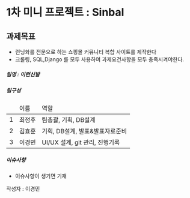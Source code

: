 <h1>1차 미니 프로젝트 : Sinbal</h1>
<h2>과제목표</h2>
<ul>
  <li>런닝화를 전문으로 하는 쇼핑몰 커뮤니티 복합 사이트를 제작한다</li>
  <li>크롤링, SQL,Django 를 모두 사용하여 과제요건사항을 모두 충족시켜야한다.</li>
</ul>

<h5>팀명 : 이런신발 </h5>
<h5>팀구성</h5>
<table>
  <thead>
    <tr>
      <td></td>
      <td>이름</td>
      <td>역할</td>
    </tr>
  </thead>
  <tbody>
     <tr>
      <td>1</td>
      <td>최정후</td>
      <td>팀총괄, 기획, DB설계</td>
    </tr>
     <tr>
      <td>2</td>
      <td>김효훈</td>
      <td>기획, DB설계, 발표&발표자료준비</td>
    </tr>
     <tr>
      <td>3</td>
      <td>이경민</td>
      <td>UI/UX 설계, git 관리, 진행기록</td>
    </tr>
  </tbody>
</table>

<h5>이슈사항</h5>

<ul>
  <li>이슈사항이 생기면 기재</li>
</ul>

<p>작성자 : 이경민</p>






